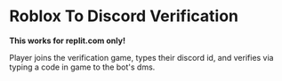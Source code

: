 # Roblox To Discord Verification

**This works for replit.com only!**

Player joins the verification game, types their discord id, and verifies via typing a code in game
to the bot's dms.

<!-- Simple readme